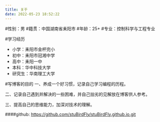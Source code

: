 ```yaml
---
title: 关于
date: 2022-05-23 18:52:22
---
```


#性别：男
#籍贯：中国湖南省耒阳市
#年龄：25+
#专业：控制科学与工程专业

#学习经历
- 小学：耒阳市金杯完小
- 初中：耒阳市冠湘中学
- 高中：耒阳一中
- 本科：华中科技大学
- 研究生：华南理工大学

#写博客的目的
一、养成一个好习惯，记录自己学习编程的历程。

二、记录自己遇到并解决的一些困难，并自己拙劣的见解放在博客供人参考。

三、提高自己的思维能力，加深对技术的理解。



####github:
https://github.com/stuBirdFly/stuBirdFly.github.io.git
